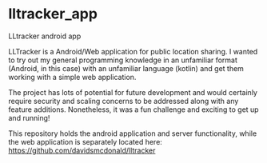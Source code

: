 # lltracker_app
LLtracker android app

LLTracker is a Android/Web application for public location sharing. I wanted to
try out my general programming knowledge in an unfamiliar format (Android, in
this case) with an unfamiliar language (kotlin) and get them working with a
simple web application.

The project has lots of potential for future development and would certainly
require security and scaling concerns to be addressed along with any feature
additions. Nonetheless, it was a fun challenge and exciting to get up and
running!

This repository holds the android application and server functionality, while the web 
application is separately located here: https://github.com/davidsmcdonald/lltracker
